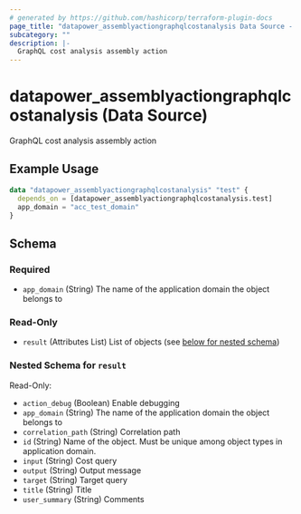 ```yaml
---
# generated by https://github.com/hashicorp/terraform-plugin-docs
page_title: "datapower_assemblyactiongraphqlcostanalysis Data Source - terraform-provider-datapower"
subcategory: ""
description: |-
  GraphQL cost analysis assembly action
---
```


# datapower_assemblyactiongraphqlcostanalysis (Data Source)

GraphQL cost analysis assembly action

## Example Usage

```terraform
data "datapower_assemblyactiongraphqlcostanalysis" "test" {
  depends_on = [datapower_assemblyactiongraphqlcostanalysis.test]
  app_domain = "acc_test_domain"
}
```

<!-- schema generated by tfplugindocs -->
## Schema

### Required

- `app_domain` (String) The name of the application domain the object belongs to

### Read-Only

- `result` (Attributes List) List of objects (see [below for nested schema](#nestedatt--result))

<a id="nestedatt--result"></a>
### Nested Schema for `result`

Read-Only:

- `action_debug` (Boolean) Enable debugging
- `app_domain` (String) The name of the application domain the object belongs to
- `correlation_path` (String) Correlation path
- `id` (String) Name of the object. Must be unique among object types in application domain.
- `input` (String) Cost query
- `output` (String) Output message
- `target` (String) Target query
- `title` (String) Title
- `user_summary` (String) Comments

